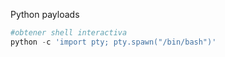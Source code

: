 Python payloads

```python
#obtener shell interactiva
python -c 'import pty; pty.spawn("/bin/bash")'
```